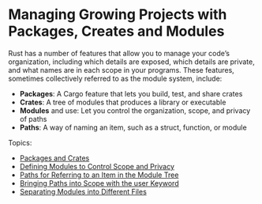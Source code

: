 # Managing Growing Projects with Packages, Creates and Modules

Rust has a number of features that allow you to manage your code’s organization, including which details are exposed, which details are private, and what names are in each scope in your programs. These features, sometimes collectively referred to as the module system, include:

- **Packages**: A Cargo feature that lets you build, test, and share crates
- **Crates**: A tree of modules that produces a library or executable
- **Modules** and use: Let you control the organization, scope, and privacy of paths
- **Paths**: A way of naming an item, such as a struct, function, or module

Topics:

- [Packages and Crates](101-packages-and-crates/README.md)
- [Defining Modules to Control Scope and Privacy](102-defining-modules-to-control-scopes-and-privacy/README.md)
- [Paths for Referring to an Item in the Module Tree](103-paths-for-referring-item-in-module-tree/README.md)
- [Bringing Paths into Scope with the user Keyword](104-bringing-paths-into-scope-with-the-user-keyword/README.md)
- [Separating Modules into Different Files](105-separating-modules-into-different-files/README.md)